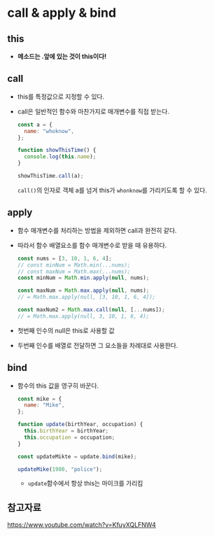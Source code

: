 # call & apply & bind

## this

- **메소드는 .앞에 있는 것이 this이다!**

## call

- this를 특정값으로 지정할 수 있다.

- call은 일반적인 함수와 마찬가지로 매개변수를 직접 받는다.

  ```js
  const a = {
    name: "whoknow",
  };

  function showThisTime() {
    console.log(this.name);
  }

  showThisTime.call(a);
  ```

  `call()`의 인자로 객체 a를 넘겨 this가 `whonknow`를 가리키도록 할 수 있다.

## apply

- 함수 매개변수를 처리하는 방법을 제외하면 call과 완전히 같다.

- 따라서 함수 배열요소를 함수 매개변수로 받을 때 유용하다.

  ```js
  const nums = [3, 10, 1, 6, 4];
  // const minNum = Math.min(...nums);
  // const maxNum = Math.max(...nums);
  const minNum = Math.min.apply(null, nums);

  const maxNum = Math.max.apply(null, nums);
  // = Math.max.apply(null, [3, 10, 1, 6, 4]);

  const maxNum2 = Math.max.call(null, [...nums]);
  // = Math.max.apply(null, 3, 10, 1, 6, 4);
  ```

- 첫번째 인수의 null은 this로 사용할 값
- 두번째 인수를 배열로 전달하면 그 요소들을 차례대로 사용한다.

## bind

- 함수의 this 값을 영구히 바꾼다.

  ```js
  const mike = {
    name: "Mike",
  };

  function update(birthYear, occupation) {
    this.birthYear = birthYear;
    this.occupation = occupation;
  }

  const updateMikte = update.bind(mike);

  updateMike(1980, "police");
  ```

  - `update`함수에서 항상 this는 마이크를 가리킴

## 참고자료

https://www.youtube.com/watch?v=KfuyXQLFNW4
